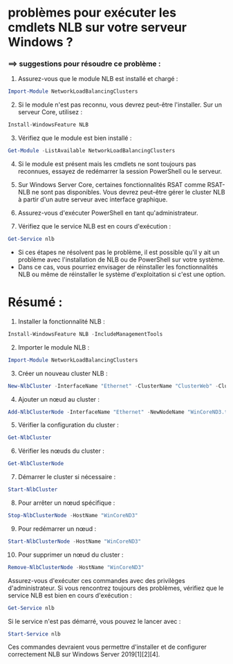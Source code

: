 # problèmes pour exécuter les cmdlets NLB sur votre serveur Windows ? 
### ==> suggestions pour résoudre ce problème :

1. Assurez-vous que le module NLB est installé et chargé :

```powershell
Import-Module NetworkLoadBalancingClusters
```

2. Si le module n'est pas reconnu, vous devrez peut-être l'installer. Sur un serveur Core, utilisez :

```powershell
Install-WindowsFeature NLB
```

3. Vérifiez que le module est bien installé :

```powershell
Get-Module -ListAvailable NetworkLoadBalancingClusters
```

4. Si le module est présent mais les cmdlets ne sont toujours pas reconnues, essayez de redémarrer la session PowerShell ou le serveur.

5. Sur Windows Server Core, certaines fonctionnalités RSAT comme RSAT-NLB ne sont pas disponibles. Vous devrez peut-être gérer le cluster NLB à partir d'un autre serveur avec interface graphique.

6. Assurez-vous d'exécuter PowerShell en tant qu'administrateur.

7. Vérifiez que le service NLB est en cours d'exécution :

```powershell
Get-Service nlb
```

- Si ces étapes ne résolvent pas le problème, il est possible qu'il y ait un problème avec l'installation de NLB ou de PowerShell sur votre système. 
- Dans ce cas, vous pourriez envisager de réinstaller les fonctionnalités NLB ou même de réinstaller le système d'exploitation si c'est une option.





# Résumé :

1. Installer la fonctionnalité NLB :

```powershell
Install-WindowsFeature NLB -IncludeManagementTools
```

2. Importer le module NLB :

```powershell
Import-Module NetworkLoadBalancingClusters
```

3. Créer un nouveau cluster NLB :

```powershell
New-NlbCluster -InterfaceName "Ethernet" -ClusterName "ClusterWeb" -ClusterPrimaryIP "192.168.0.111" -SubnetMask "255.255.255.0"
```

4. Ajouter un nœud au cluster :

```powershell
Add-NlbClusterNode -InterfaceName "Ethernet" -NewNodeName "WinCoreND3.test.local" -NewNodeInterface "Ethernet"
```

5. Vérifier la configuration du cluster :

```powershell
Get-NlbCluster
```

6. Vérifier les nœuds du cluster :

```powershell
Get-NlbClusterNode
```

7. Démarrer le cluster si nécessaire :

```powershell
Start-NlbCluster
```

8. Pour arrêter un nœud spécifique :

```powershell
Stop-NlbClusterNode -HostName "WinCoreND3"
```

9. Pour redémarrer un nœud :

```powershell
Start-NlbClusterNode -HostName "WinCoreND3"
```

10. Pour supprimer un nœud du cluster :

```powershell
Remove-NlbClusterNode -HostName "WinCoreND3"
```

Assurez-vous d'exécuter ces commandes avec des privilèges d'administrateur. Si vous rencontrez toujours des problèmes, vérifiez que le service NLB est bien en cours d'exécution :

```powershell
Get-Service nlb
```

Si le service n'est pas démarré, vous pouvez le lancer avec :

```powershell
Start-Service nlb
```

Ces commandes devraient vous permettre d'installer et de configurer correctement NLB sur Windows Server 2019[1][2][4].



